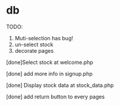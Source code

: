 db
==

TODO:
 1. Muti-selection has bug!
 2. un-select stock
 3. decorate pages

[done]Select stock at welcome.php

[done] add more info in signup.php

[done] Display stock data at stock_data.php

[done] add return button to every pages
